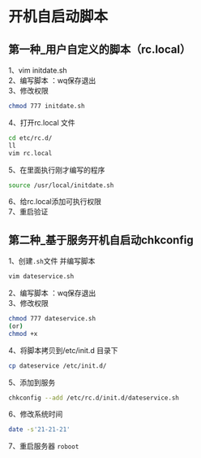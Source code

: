 # 开机自启动脚本
## 第一种_用户自定义的脚本（rc.local）
1、vim initdate.sh  
2、编写脚本 ：wq保存退出  
3、修改权限   
```bash
chmod 777 initdate.sh 
```
4、打开rc.local 文件
```bash
cd etc/rc.d/ 
ll 
vim rc.local
```
5、在里面执行刚才编写的程序  
```bash
source /usr/local/initdate.sh    
```
6、给rc.local添加可执行权限  
7、重启验证

## 第二种_基于服务开机自启动chkconfig
1、创建`.sh`文件 并编写脚本
```bash
vim dateservice.sh 
``` 
2、编写脚本 ：wq保存退出  
3、修改权限 
```bash
chmod 777 dateservice.sh   
(or)
chmod +x
```
4、将脚本拷贝到/etc/init.d 目录下
```bash
cp dateservice /etc/init.d/

```
5、添加到服务
```bash
chkconfig --add /etc/rc.d/init.d/dateservice.sh

```
6、修改系统时间
```bash
date -s'21-21-21'
```
7、重启服务器
`roboot`


